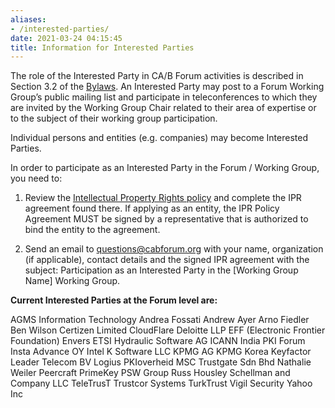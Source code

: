 ```yaml
---
aliases:
- /interested-parties/
date: 2021-03-24 04:15:45
title: Information for Interested Parties
---
```


The role of the Interested Party in CA/B Forum activities is described in Section 3.2 of the [Bylaws][1]. An Interested Party may post to a Forum Working Group’s public mailing list and participate in teleconferences to which they are invited by the Working Group Chair related to their area of expertise or to the subject of their working group participation.

Individual persons and entities (e.g. companies) may become Interested Parties.

In order to participate as an Interested Party in the Forum / Working Group, you need to:

1. Review the [Intellectual Property Rights policy][2] and complete the IPR agreement found there. If applying as an entity, the IPR Policy Agreement MUST be signed by a representative that is authorized to bind the entity to the agreement.

1. Send an email to questions@cabforum.org with your name, organization (if applicable), contact details and the signed IPR agreement with the subject: Participation as an Interested Party in the \[Working Group Name\] Working Group.

**Current Interested Parties at the Forum level are:**

AGMS Information Technology
Andrea Fossati
Andrew Ayer
Arno Fiedler
Ben Wilson
Certizen Limited
CloudFlare
Deloitte LLP
EFF (Electronic Frontier Foundation)
Envers
ETSI
Hydraulic Software AG
ICANN
India PKI Forum
Insta Advance OY
Intel
K Software LLC
KPMG AG
KPMG Korea
Keyfactor
Leader Telecom BV
Logius PKIoverheid
MSC Trustgate Sdn Bhd
Nathalie Weiler
Peercraft
PrimeKey
PSW Group
Russ Housley
Schellman and Company LLC
TeleTrusT
Trustcor Systems
TurkTrust
Vigil Security
Yahoo Inc

[1]: /bylaws
[2]: /about/ipr-policy/